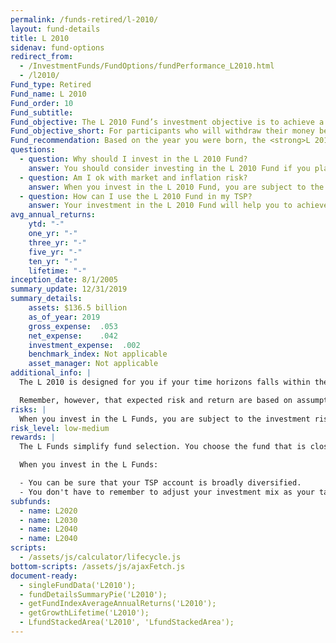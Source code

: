 ```yaml
---
permalink: /funds-retired/l-2010/
layout: fund-details
title: L 2010
sidenav: fund-options
redirect_from:
  - /InvestmentFunds/FundOptions/fundPerformance_L2010.html
  - /l2010/
Fund_type: Retired
Fund_name: L 2010
Fund_order: 10
Fund_subtitle:
Fund_objective: The L 2010 Fund’s investment objective is to achieve a moderate level of growth with a moderate emphasis on preservation of assets. The Fund's allocation in the G, F, C, S, and I Funds is adjusted quarterly. The L 2010 will roll into the L Income Fund automatically in July 2010 when its allocation becomes the same as the allocation of the L Income Fund.
Fund_objective_short: For participants who will withdraw their money beginning 2010 through 2024.
Fund_recommendation: Based on the year you were born, the <strong>L 2010 Fund</strong> may be a good choice for you because it decreases exposure to risk as you near retirement.
questions:
  - question: Why should I invest in the L 2010 Fund?
    answer: You should consider investing in the L 2010 Fund if you plan to withdraw money from your TSP account beginning 2019 through 2024.
  - question: Am I ok with market and inflation risk?
    answer: When you invest in the L 2010 Fund, you are subject to the investment risks associated with the G, F, C, S, and I funds. This means that the L 2010 Fund can have periods of gain and loss, just as the individual TSP funds do.
  - question: How can I use the L 2010 Fund in my TSP?
    answer: Your investment in the L 2010 Fund will help you to achieve the best expected return for the amount of expected risk that is appropriate for your time horizon. The L 2010 Fund makes the investing process easy for you because you do not have to figure out how to diversify your account or how and when to rebalance - it’s done for you.
avg_annual_returns:
    ytd: "-"
    one_yr: "-"
    three_yr: "-"
    five_yr: "-"
    ten_yr: "-"
    lifetime: "-"
inception_date: 8/1/2005
summary_update: 12/31/2019
summary_details:
    assets: $136.5 billion
    as_of_year: 2019
    gross_expense:  .053
    net_expense:    .042
    investment_expense:  .002
    benchmark_index: Not applicable
    asset_manager: Not applicable
additional_info: |
  The L 2010 is designed for you if your time horizons falls within the 2019 through 2024 range. The asset allocation of this fund is adjusted quarterly, moving to a more conservative mix, gradually approaching that of the L Income Fund. Between quarterly adjustments, the asset allocation of the L 2010 is maintained through daily rebalancing to the fund’s target allocation.

  Remember, however, that expected risk and return are based on assumptions about future economic conditions and investment performance. There is no guaranteed rate of return for any period, either short-term or long-term. For the fund’s historical returns, visit [Share Price History]({{ site.baseurl }}/fund-performance/share-price-history/). Past performance does not guarantee future results.
risks: |
  When you invest in the L Funds, you are subject to the investment risks associated with the G, F, C, S, and I funds. Your account is not guaranteed against loss. The L Funds can have periods of gain and loss, just as the individual TSP funds do.
risk_level: low-medium
rewards: |
  The L Funds simplify fund selection. You choose the fund that is closest to your target date (or, if your target date falls between the target dates that are offered, you can split your account between the two target date funds closest to your time horizon).

  When you invest in the L Funds:

  - You can be sure that your TSP account is broadly diversified.
  - You don't have to remember to adjust your investment mix as your target date approaches - it's done for you.
subfunds:
  - name: L2020
  - name: L2030
  - name: L2040
  - name: L2040
scripts:
  - /assets/js/calculator/lifecycle.js
bottom-scripts: /assets/js/ajaxFetch.js
document-ready:
  - singleFundData('L2010');
  - fundDetailsSummaryPie('L2010');
  - getFundIndexAverageAnnualReturns('L2010');
  - getGrowthLifetime('L2010');
  - LfundStackedArea('L2010', 'LfundStackedArea');
---
```

